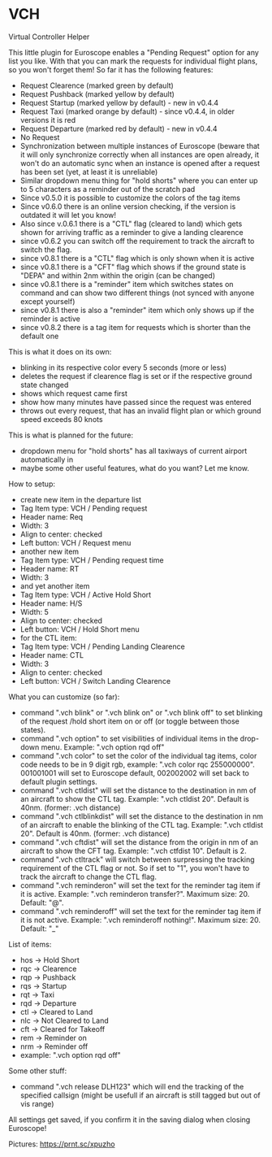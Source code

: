 # VCH
Virtual Controller Helper

This little plugin for Euroscope enables a "Pending Request" option for any list you like.
With that you can mark the requests for individual flight plans, so you won't forget them!
So far it has the following features:
- Request Clearence (marked green by default)
- Request Pushback (marked yellow by default)
- Request Startup (marked yellow by default) - new in v0.4.4
- Request Taxi (marked orange by default) - since v0.4.4, in older versions it is red
- Request Departure (marked red by default) - new in v0.4.4
- No Request
- Synchronization between multiple instances of Euroscope (beware that it will only synchronize correctly when all instances are open already, it won't do an automatic sync when an instance is opened after a request has been set (yet, at least it is unreliable)
- Similar dropdown menu thing for "hold shorts" where you can enter up to 5 characters as a reminder out of the scratch pad
- Since v0.5.0 it is possible to customize the colors of the tag items
- Since v0.6.0 there is an online version checking, if the version is outdated it will let you know!
- Also since v.0.6.1 there is a "CTL" flag (cleared to land) which gets shown for arriving traffic as a reminder to give a landing clearence
- since v0.6.2 you can switch off the requirement to track the aircraft to switch the flag.
- since v0.8.1 there is a "CTL" flag which is only shown when it is active
- since v0.8.1 there is a "CFT" flag which shows if the ground state is "DEPA" and within 2nm within the origin (can be changed)
- since v0.8.1 there is a "reminder" item which switches states on command and can show two different things (not synced with anyone except yourself)
- since v0.8.1 there is also a "reminder" item which only shows up if the reminder is active
- since v0.8.2 there is a tag item for requests which is shorter than the default one

This is what it does on its own:
- blinking in its respective color every 5 seconds (more or less)
- deletes the request if clearence flag is set or if the respective ground state changed
- shows which request came first
- show how many minutes have passed since the request was entered
- throws out every request, that has an invalid flight plan or which ground speed exceeds 80 knots

This is what is planned for the future:
- dropdown menu for "hold shorts" has all taxiways of current airport automatically in
- maybe some other useful features, what do you want? Let me know.

How to setup:
- create new item in the departure list
- Tag Item type: VCH / Pending request
- Header name: Req
- Width: 3
- Align to center: checked
- Left button: VCH / Request menu
- another new item
- Tag Item type: VCH / Pending request time
- Header name: RT
- Width: 3
- and yet another item
- Tag Item type: VCH / Active Hold Short
- Header name: H/S
- Width: 5
- Align to center: checked
- Left button: VCH / Hold Short menu
- for the CTL item:
- Tag Item type: VCH / Pending Landing Clearence
- Header name: CTL
- Width: 3
- Align to center: checked
- Left button: VCH / Switch Landing Clearence

What you can customize (so far):
- command ".vch blink" or ".vch blink on" or ".vch blink off" to set blinking of the request /hold short item on or off (or toggle between those states).
- command ".vch option" to set visibilities of individual items in the drop-down menu. Example: ".vch option rqd off"
- command ".vch color" to set the color of the individual tag items, color code needs to be in 9 digit rgb, example: ".vch color rqc 255000000". 001001001 will set to Euroscope default, 002002002 will set back to default plugin settings.
- command ".vch ctldist" will set the distance to the destination in nm of an aircraft to show the CTL tag. Example: ".vch ctldist 20". Default is 40nm. (former: .vch distance)
- command ".vch ctlblinkdist" will set the distance to the destination in nm of an aircraft to enable the blinking of the CTL tag. Example: ".vch ctldist 20". Default is 40nm. (former: .vch distance)
- command ".vch cftdist" will set the distance from the origin in nm of an aircraft to show the CFT tag. Example: ".vch ctfdist 10". Default is 2.
- command ".vch ctltrack" will switch between surpressing the tracking requirement of the CTL flag or not. So if set to "1", you won't have to track the aircraft to change the CTL flag.
- command ".vch reminderon" will set the text for the reminder tag item if it is active. Example: ".vch reminderon transfer?". Maximum size: 20. Default: "@".
- command ".vch reminderoff" will set the text for the reminder tag item if it is not active. Example: ".vch reminderoff nothing!". Maximum size: 20. Default: "_"

List of items:
- hos -> Hold Short
- rqc -> Clearence
- rqp -> Pushback
- rqs -> Startup
- rqt -> Taxi
- rqd -> Departure
- ctl -> Cleared to Land
- nlc -> Not Cleared to Land
- cft -> Cleared for Takeoff
- rem -> Reminder on
- nrm -> Reminder off
- example: ".vch option rqd off"

Some other stuff:
- command ".vch release DLH123" which will end the tracking of the specified callsign (might be usefull if an aircraft is still tagged but out of vis range)

All settings get saved, if you confirm it in the saving dialog when closing Euroscope!

Pictures:
https://prnt.sc/xpuzho

